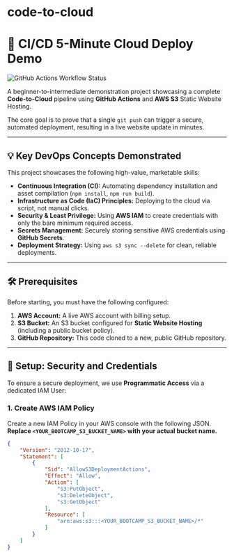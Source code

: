 # code-to-cloud


# 🚀 CI/CD 5-Minute Cloud Deploy Demo

![GitHub Actions Workflow Status](https://img.shields.io/github/actions/workflow/status/cloudcamp/code-to-cloud/main.yml?branch=main&label=CI%2FCD%20Status&style=flat-square)

A beginner-to-intermediate demonstration project showcasing a complete **Code-to-Cloud** pipeline using **GitHub Actions** and **AWS S3** Static Website Hosting.

The core goal is to prove that a single `git push` can trigger a secure, automated deployment, resulting in a live website update in minutes.

---

## 💡 Key DevOps Concepts Demonstrated

This project showcases the following high-value, marketable skills:

* **Continuous Integration (CI):** Automating dependency installation and asset compilation (`npm install`, `npm run build`).
* **Infrastructure as Code (IaC) Principles:** Deploying to the cloud via script, not manual clicks.
* **Security & Least Privilege:** Using **AWS IAM** to create credentials with only the bare minimum required access.
* **Secrets Management:** Securely storing sensitive AWS credentials using **GitHub Secrets**.
* **Deployment Strategy:** Using `aws s3 sync --delete` for clean, reliable deployments.

---

## 🛠️ Prerequisites

Before starting, you must have the following configured:

1.  **AWS Account:** A live AWS account with billing setup.
2.  **S3 Bucket:** An S3 bucket configured for **Static Website Hosting** (including a public bucket policy).
3.  **GitHub Repository:** This code cloned to a new, public GitHub repository.

---

## 🔐 Setup: Security and Credentials

To ensure a secure deployment, we use **Programmatic Access** via a dedicated IAM User:

### 1. Create AWS IAM Policy

Create a new IAM Policy in your AWS console with the following JSON. **Replace `<YOUR_BOOTCAMP_S3_BUCKET_NAME>` with your actual bucket name.**

```json
{
    "Version": "2012-10-17",
    "Statement": [
        {
            "Sid": "AllowS3DeploymentActions",
            "Effect": "Allow",
            "Action": [
                "s3:PutObject",
                "s3:DeleteObject",
                "s3:GetObject"
            ],
            "Resource": [
                "arn:aws:s3:::<YOUR_BOOTCAMP_S3_BUCKET_NAME>/*"
            ]
        }
    ]
}
